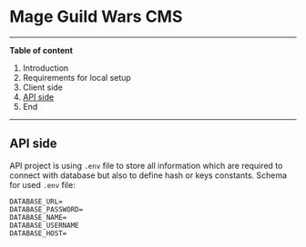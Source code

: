 # Mage Guild Wars CMS
___
**Table of content**
1. Introduction
2. Requirements for local setup
3. Client side
4. [API side](#api-side)
5. End
___
## API side
API project is using `.env` file to store all information which are required to connect with database but also to define hash or keys constants. Schema for used `.env` file:
```
DATABASE_URL=
DATABASE_PASSWORD=
DATABASE_NAME=
DATABASE_USERNAME
DATABASE_HOST=
```